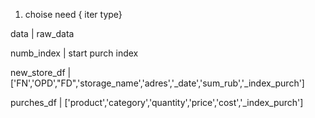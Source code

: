 
1. choise need { iter type}


data | raw_data

numb_index | start purch index


new_store_df | ['FN','OPD',"FD",'storage_name','adres','_date','sum_rub','_index_purch']

purches_df | ['product','category','quantity','price','cost','_index_purch']